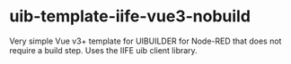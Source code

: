 # uib-template-iife-vue3-nobuild
Very simple Vue v3+ template for UIBUILDER for Node-RED that does not require a build step. Uses the IIFE uib client library.
